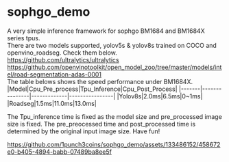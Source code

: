 # sophgo_demo
A very simple inference framework for sophgo BM1684 and BM1684X series tpus.
<br>There are two models supported, yolov5s & yolov8s trained on COCO and openvino_roadseg. Check them below.
<br>https://github.com/ultralytics/ultralytics
<br>https://github.com/openvinotoolkit/open_model_zoo/tree/master/models/intel/road-segmentation-adas-0001
<br>The table belows shows the speed performance under BM1684X.
|Model|Cpu_Pre_process|Tpu_Inference|Cpu_Post_Process|
|-------|---------------|-------------|----------------|
|Yolov8s|2.0ms|6.5ms|0~1ms|
|Roadseg|1.5ms|11.0ms|13.0ms|

The Tpu_inference time is fixed as the model size and pre_processed image size is fixed. The pre_preocessed time and post_processed time
is determined by the original input image size. Have fun!


https://github.com/1punch3coins/sophgo_demo/assets/133486152/458672e0-b405-4894-babb-07489ba8ee5f

